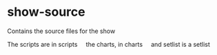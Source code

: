 # show-source

Contains the source files for the show

The scripts are in scripts
&nbsp;&nbsp;&nbsp;&nbsp;the charts, in charts
&nbsp;&nbsp;&nbsp;&nbsp;and setlist is a setlist